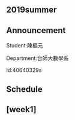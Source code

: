 2019summer
----
Announcement
----
Student:陳樞元

Department:台師大數學系

Id:40640329s


Schedule
----
[week1]
----
